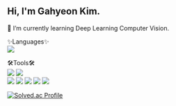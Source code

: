 ## Hi, I'm Gahyeon Kim.

🌱 I’m currently learning Deep Learning Computer Vision.

<div alin="Center">✨Languages✨</div>

<div alin="Center">
    <img src="https://img.shields.io/badge/Python-3776AB?style=flat&logo=Python&logoColor=white"/>
</div>
</p>

<div alin="Center">🛠Tools🛠</div>

<div alin="Center">
    <img src="https://img.shields.io/badge/PyTorch-EE4C2C?style=flat&logo=PyTorch&logoColor=white"/>
    <img src="https://img.shields.io/badge/Tensorflow-FF6F00?style=flat&logo=PyTorch&logoColor=white"/><br>
    <img src="https://img.shields.io/badge/Flask-000000?style=flat&logo=PyTorch&logoColor=white"/>
    <img src="https://img.shields.io/badge/Numpy-013243?style=flat&logo=Numpy&logoColor=white"/>
    <img src="https://img.shields.io/badge/pandas-150458?style=flat&logo=pandas&logoColor=white"/>
    <img src="https://img.shields.io/badge/OpenCV-5C3EE8?style=flat&logo=OpenCV&logoColor=white"/>
    <img src="https://img.shields.io/badge/GitHub-181717?style=flat&logo=GitHub&logoColor=white"/>
</div>

[![Solved.ac Profile](http://mazassumnida.wtf/api/generate_badge?boj=ghkim1632)](https://solved.ac/ghkim1632)<br/>
